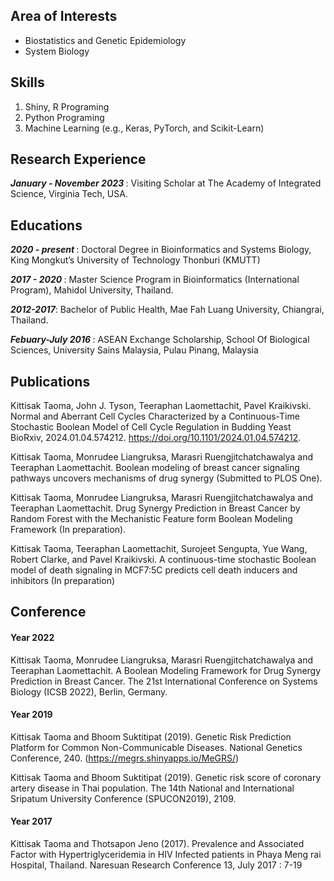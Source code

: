 ## Area of Interests
 - Biostatistics and Genetic Epidemiology
 - System Biology

## Skills
1. Shiny, R Programing
2. Python Programing
3. Machine Learning (e.g., Keras, PyTorch, and Scikit-Learn)
 
## Research Experience
<strong><em> January - November 2023 </em></strong>: Visiting Scholar at The Academy of Integrated Science, Virginia Tech, USA.


## Educations

<strong><em>2020 - present  </em></strong>: Doctoral Degree in Bioinformatics and Systems Biology, King Mongkut’s University of Technology Thonburi (KMUTT)

<strong><em>2017 - 2020 </em></strong>: Master Science Program in Bioinformatics (International Program), Mahidol University, Thailand.

<strong><em>2012-2017</em></strong>: Bachelor of Public Health, Mae Fah Luang University, Chiangrai, Thailand.

<strong><em>Febuary-July 2016 </em></strong>: ASEAN Exchange Scholarship, School Of Biological Sciences, University Sains Malaysia, Pulau Pinang, Malaysia

## Publications

Kittisak Taoma, John J. Tyson, Teeraphan Laomettachit, Pavel Kraikivski. Normal and Aberrant Cell Cycles Characterized by a Continuous-Time Stochastic Boolean Model of Cell Cycle Regulation in Budding Yeast BioRxiv, 2024.01.04.574212. https://doi.org/10.1101/2024.01.04.574212.

Kittisak Taoma, Monrudee Liangruksa, Marasri Ruengjitchatchawalya and Teeraphan Laomettachit. Boolean modeling of breast cancer signaling pathways uncovers mechanisms of drug synergy (Submitted to PLOS One).

Kittisak Taoma, Monrudee Liangruksa, Marasri Ruengjitchatchawalya and Teeraphan Laomettachit. Drug Synergy Prediction in Breast Cancer by Random Forest with the Mechanistic Feature form Boolean Modeling Framework (In preparation).

Kittisak Taoma, Teeraphan Laomettachit, Surojeet Sengupta, Yue Wang, Robert
Clarke, and Pavel Kraikivski. A continuous-time stochastic Boolean model of death signaling in MCF7:5C predicts cell death inducers and inhibitors (In preparation)


## Conference 

#### Year 2022 <br>
Kittisak Taoma, Monrudee Liangruksa, Marasri Ruengjitchatchawalya and Teeraphan Laomettachit. A Boolean Modeling Framework for Drug Synergy Prediction in Breast Cancer. The 21st International Conference on Systems Biology (ICSB 2022), Berlin, Germany.

#### Year 2019 <br>
Kittisak Taoma and Bhoom Suktitipat (2019). Genetic Risk Prediction Platform for Common Non-Communicable Diseases. National Genetics Conference, 240. (https://megrs.shinyapps.io/MeGRS/) <br>

Kittisak Taoma and Bhoom Suktitipat (2019). Genetic risk score of coronary artery disease in Thai population. The 14th National and International Sripatum University Conference (SPUCON2019), 2109. 

#### Year 2017 <br>
Kittisak Taoma and Thotsapon Jeno (2017). Prevalence and Associated Factor with Hypertriglyceridemia in HIV Infected patients in Phaya Meng rai Hospital, Thailand. Naresuan Research Conference 13, July 2017 : 7-19



